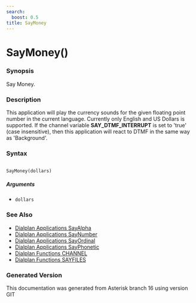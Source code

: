 ```yaml
---
search:
  boost: 0.5
title: SayMoney
---
```


# SayMoney()

### Synopsis

Say Money.

### Description

This application will play the currency sounds for the given floating point number in the current language. Currently only English and US Dollars is supported. If the channel variable **SAY\_DTMF\_INTERRUPT** is set to 'true' (case insensitive), then this application will react to DTMF in the same way as 'Background'.<br>


### Syntax


```

SayMoney(dollars)
```
##### Arguments


* `dollars`

### See Also

* [Dialplan Applications SayAlpha](/Asterisk_16_Documentation/API_Documentation/Dialplan_Applications/SayAlpha)
* [Dialplan Applications SayNumber](/Asterisk_16_Documentation/API_Documentation/Dialplan_Applications/SayNumber)
* [Dialplan Applications SayOrdinal](/Asterisk_16_Documentation/API_Documentation/Dialplan_Applications/SayOrdinal)
* [Dialplan Applications SayPhonetic](/Asterisk_16_Documentation/API_Documentation/Dialplan_Applications/SayPhonetic)
* [Dialplan Functions CHANNEL](/Asterisk_16_Documentation/API_Documentation/Dialplan_Functions/CHANNEL)
* [Dialplan Functions SAYFILES](/Asterisk_16_Documentation/API_Documentation/Dialplan_Functions/SAYFILES)


### Generated Version

This documentation was generated from Asterisk branch 16 using version GIT 